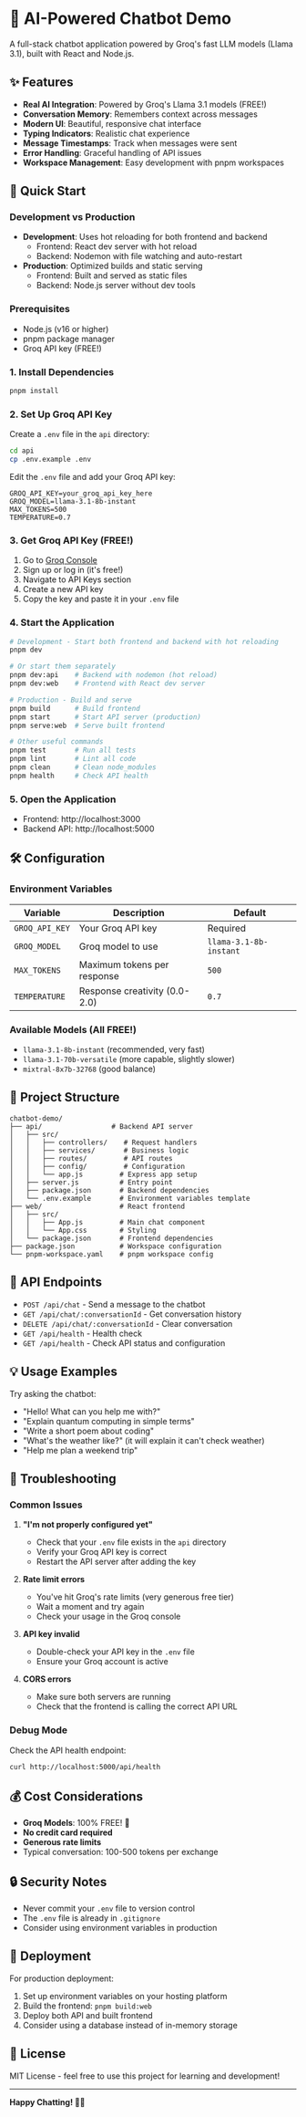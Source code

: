 # 🤖 AI-Powered Chatbot Demo

A full-stack chatbot application powered by Groq's fast LLM models (Llama 3.1), built with React and Node.js.

## ✨ Features

- **Real AI Integration**: Powered by Groq's Llama 3.1 models (FREE!)
- **Conversation Memory**: Remembers context across messages
- **Modern UI**: Beautiful, responsive chat interface
- **Typing Indicators**: Realistic chat experience
- **Message Timestamps**: Track when messages were sent
- **Error Handling**: Graceful handling of API issues
- **Workspace Management**: Easy development with pnpm workspaces

## 🚀 Quick Start

### Development vs Production

- **Development**: Uses hot reloading for both frontend and backend
  - Frontend: React dev server with hot reload
  - Backend: Nodemon with file watching and auto-restart
- **Production**: Optimized builds and static serving
  - Frontend: Built and served as static files
  - Backend: Node.js server without dev tools

### Prerequisites

- Node.js (v16 or higher)
- pnpm package manager
- Groq API key (FREE!)

### 1. Install Dependencies

```bash
pnpm install
```

### 2. Set Up Groq API Key

Create a `.env` file in the `api` directory:

```bash
cd api
cp .env.example .env
```

Edit the `.env` file and add your Groq API key:

```env
GROQ_API_KEY=your_groq_api_key_here
GROQ_MODEL=llama-3.1-8b-instant
MAX_TOKENS=500
TEMPERATURE=0.7
```

### 3. Get Groq API Key (FREE!)

1. Go to [Groq Console](https://console.groq.com/)
2. Sign up or log in (it's free!)
3. Navigate to API Keys section
4. Create a new API key
5. Copy the key and paste it in your `.env` file

### 4. Start the Application

```bash
# Development - Start both frontend and backend with hot reloading
pnpm dev

# Or start them separately
pnpm dev:api    # Backend with nodemon (hot reload)
pnpm dev:web    # Frontend with React dev server

# Production - Build and serve
pnpm build      # Build frontend
pnpm start      # Start API server (production)
pnpm serve:web  # Serve built frontend

# Other useful commands
pnpm test       # Run all tests
pnpm lint       # Lint all code
pnpm clean      # Clean node_modules
pnpm health     # Check API health
```

### 5. Open the Application

- Frontend: http://localhost:3000
- Backend API: http://localhost:5000

## 🛠 Configuration

### Environment Variables

| Variable | Description | Default |
|----------|-------------|---------|
| `GROQ_API_KEY` | Your Groq API key | Required |
| `GROQ_MODEL` | Groq model to use | `llama-3.1-8b-instant` |
| `MAX_TOKENS` | Maximum tokens per response | `500` |
| `TEMPERATURE` | Response creativity (0.0-2.0) | `0.7` |

### Available Models (All FREE!)

- `llama-3.1-8b-instant` (recommended, very fast)
- `llama-3.1-70b-versatile` (more capable, slightly slower)
- `mixtral-8x7b-32768` (good balance)

## 📁 Project Structure

```
chatbot-demo/
├── api/                 # Backend API server
│   ├── src/
│   │   ├── controllers/    # Request handlers
│   │   ├── services/       # Business logic
│   │   ├── routes/         # API routes
│   │   ├── config/         # Configuration
│   │   └── app.js         # Express app setup
│   ├── server.js          # Entry point
│   ├── package.json       # Backend dependencies
│   └── .env.example       # Environment variables template
├── web/                   # React frontend
│   ├── src/
│   │   ├── App.js         # Main chat component
│   │   └── App.css        # Styling
│   └── package.json       # Frontend dependencies
├── package.json           # Workspace configuration
└── pnpm-workspace.yaml    # pnpm workspace config
```

## 🔧 API Endpoints

- `POST /api/chat` - Send a message to the chatbot
- `GET /api/chat/:conversationId` - Get conversation history
- `DELETE /api/chat/:conversationId` - Clear conversation
- `GET /api/health` - Health check
- `GET /api/health` - Check API status and configuration

## 💡 Usage Examples

Try asking the chatbot:

- "Hello! What can you help me with?"
- "Explain quantum computing in simple terms"
- "Write a short poem about coding"
- "What's the weather like?" (it will explain it can't check weather)
- "Help me plan a weekend trip"

## 🚨 Troubleshooting

### Common Issues

1. **"I'm not properly configured yet"**
   - Check that your `.env` file exists in the `api` directory
   - Verify your Groq API key is correct
   - Restart the API server after adding the key

2. **Rate limit errors**
   - You've hit Groq's rate limits (very generous free tier)
   - Wait a moment and try again
   - Check your usage in the Groq console

3. **API key invalid**
   - Double-check your API key in the `.env` file
   - Ensure your Groq account is active

4. **CORS errors**
   - Make sure both servers are running
   - Check that the frontend is calling the correct API URL

### Debug Mode

Check the API health endpoint:
```bash
curl http://localhost:5000/api/health
```

## 💰 Cost Considerations

- **Groq Models**: 100% FREE! 🎉
- **No credit card required**
- **Generous rate limits**
- Typical conversation: 100-500 tokens per exchange

## 🔒 Security Notes

- Never commit your `.env` file to version control
- The `.env` file is already in `.gitignore`
- Consider using environment variables in production

## 🚀 Deployment

For production deployment:

1. Set up environment variables on your hosting platform
2. Build the frontend: `pnpm build:web`
3. Deploy both API and built frontend
4. Consider using a database instead of in-memory storage

## 📝 License

MIT License - feel free to use this project for learning and development!

---

**Happy Chatting! 🤖💬**

